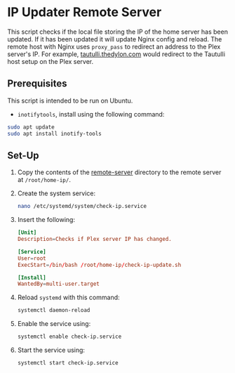 # IP Updater Remote Server

This script checks if the local file storing the IP of the home server has been updated. If it has been updated it will update Nginx config and reload. The remote host with Nginx uses `proxy_pass` to redirect an address to the Plex server's IP. For example, [tautulli.thedylon.com](https://tautullu.thedylon.com) would redirect to the Tautulli host setup on the Plex server.

## Prerequisites

This script is intended to be run on Ubuntu.

- `inotifytools`, install using the following command:

```sh
sudo apt update
sudo apt install inotify-tools
```

## Set-Up

1. Copy the contents of the [remote-server](/ip-updater/remote-server/) directory to the remote server at `/root/home-ip/`.
2. Create the system service:

    ```sh
    nano /etc/systemd/system/check-ip.service
    ```

3. Insert the following:

    ```conf
    [Unit]
    Description=Checks if Plex server IP has changed.

    [Service]
    User=root
    ExecStart=/bin/bash /root/home-ip/check-ip-update.sh

    [Install]
    WantedBy=multi-user.target
    ```

4. Reload `systemd` with this command:

    ```sh
    systemctl daemon-reload
    ```

5. Enable the service using:

    ```sh
    systemctl enable check-ip.service
    ```

6. Start the service using:

    ```sh
    systemctl start check-ip.service
    ```
